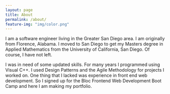 ```yaml
---
layout: page
title: About
permalink: /about/
feature-img: "img/color.png"
---
```


I am a software engineer living in the Greater San Diego area. I am originally from Florence, Alabama. I moved to San Diego to get my Masters degree in Applied Mathematics from the University of California, San Diego. Of course, I have not left.

I was in need of some updated skills. For many years I programmed using Visual C++. I used Design Patterns and the Agile Methodology for projects I worked on. One thing that I lacked was experience in front end web development. So I signed up for the Bloc Frontend Web Development Boot Camp and here I am making my portfolio.
